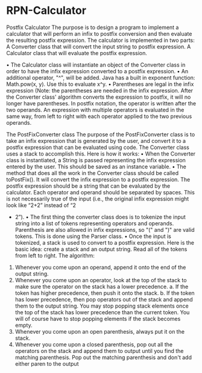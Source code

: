 # RPN-Calculator
Postfix Calculator
The purpose is to design a program to implement a calculator that will perform an infix to postfix conversion
and then evaluate the resulting postfix expression.
The calculator is implemented in two parts:
A Converter class that will convert the input string to postfix expression.
A Calculator class that will evaluate the postfix expression.

• The Calculator class will instantiate an object of the Converter class in order to
have the infix expression converted to a postfix expression.
• An additional operator, "^", will be added. Java has a built in exponent function:
Math.pow(x, y). Use this to evaluate x^y.
• Parentheses are legal in the infix expression (Note: the parentheses are needed in
the infix expression. After the Converter class' algorithm converts the expression
to postfix, it will no longer have parentheses.
In postfix notation, the operator is written after the two operands. An expression with
multiple operators is evaluated in the same way, from left to right with each operator
applied to the two previous operands.

The PostFixConverter class
The purpose of the PostFixConverter class is to take an infix expression that is generated
by the user, and convert it to a postfix expression that can be evaluated using code. The
Converter class uses a stack to accomplish this. Here is how it works:
• When the Converter class is instantiated, a String is passed representing the infix
expression entered by the user. This should be saved as an instance
variable.
• The method that does all the work in the Converter class should be called
toPostFix(). It will convert the infix expression to a postfix expression. The
postfix expression should be a string that can be evaluated by the calculator. Each
operator and operand should be separated by spaces. This is not necessarily true
of the input (i.e., the original infix expression might look like “2+2” instead of “2
+ 2”).
• The first thing the converter class does is to tokenize the input string into a list of
tokens representing operators and operands. Parenthesis are also allowed in infix
expressions, so "(" and ")" are valid tokens. This is done using the Parser class.
• Once the input is tokenized, a stack is used to convert to a postfix expression.
Here is the basic idea: create a stack and
an output string. Read all of the tokens from left to right.
The algorithm:
1. Whenever you come upon an operand, append it onto the end of the output
string.
2. Whenever you come upon an operator, look at the top of the stack to make
sure the operator on the stack has a lower precedence.
a. If the token has higher precedence, then push it onto the stack.
b. If the token has lower precedence, then pop operators out of the stack
and append them to the output string. You may stop popping stack
elements once the top of the stack has lower precedence than the
current token. You will of course have to stop popping elements if the
stack becomes empty.
3. Whenever you come upon an open parenthesis, always put it on the stack.
4. Whenever you come upon a closed parenthesis, pop out all the operators
on the stack and append them to output until you find the matching
parenthesis. Pop out the matching parenthesis and don't add either paren to
the output 

